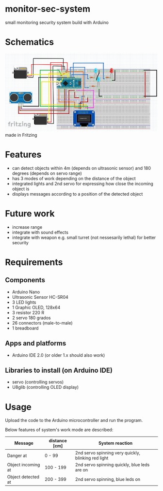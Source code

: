 # monitor-sec-system
small monitoring security system build with Arduino

# Schematics
![alt-text](./static/fritzing-schematics.png)
made in Fritzing


# Features 
- can detect objects within 4m (depends on ultrasonic sensor) and 180 degrees (depends on servo range)
- has 3 modes of work depending on the distance of the object
- integrated lights and 2nd servo for expressing how close the incoming object is
- displays messages according to a position of the detected object

# Future work
- increase range
- integrate with sound effects
- integrate with weapon e.g. small turret (not nessesarily lethal) for better security

# Requirements

## Components
- Arduino Nano
- Ultrasonic Sensor HC-SR04
- 3 LED lights
- 1 Graphic OLED, 128x64
- 3 resistor 220 R
- 2 servo 180 grados
- 26 connectors (male-to-male)
- 1 breadboard

## Apps and platforms
- Arduino IDE 2.0 (or older 1.x should also work)

## Libraries to install (on Arduino IDE)
- servo (controlling servos)
- U8glib (controlling OLED display)

# Usage
Upload the code to the Arduino microcontroller and run the program.

Below features of system's work mode are described:

| Message | distance [cm] | System reaction |
| ----------- | ------------ | --------- |
| Danger at | 0 - 99 | 2nd servo spinning very quickly, blinking red light |
| Object incoming at | 100 - 199 | 2nd servo spinning quickly, blue leds are on |
| Object detected at | 200 - 399 | 2nd servo spinning, blue leds on |


